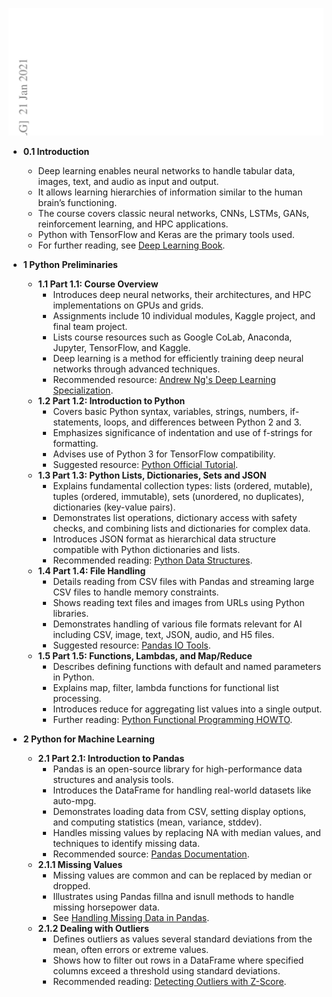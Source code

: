 ![ADNN-Apps-of-DNNs-Heaton](ADNN-Apps-of-DNNs-Heaton.best.png)

- **0.1 Introduction**  
  - Deep learning enables neural networks to handle tabular data, images, text, and audio as input and output.  
  - It allows learning hierarchies of information similar to the human brain’s functioning.  
  - The course covers classic neural networks, CNNs, LSTMs, GANs, reinforcement learning, and HPC applications.  
  - Python with TensorFlow and Keras are the primary tools used.  
  - For further reading, see [Deep Learning Book](https://www.deeplearningbook.org/).

- **1 Python Preliminaries**  
  - **1.1 Part 1.1: Course Overview**  
    - Introduces deep neural networks, their architectures, and HPC implementations on GPUs and grids.  
    - Assignments include 10 individual modules, Kaggle project, and final team project.  
    - Lists course resources such as Google CoLab, Anaconda, Jupyter, TensorFlow, and Kaggle.  
    - Deep learning is a method for efficiently training deep neural networks through advanced techniques.  
    - Recommended resource: [Andrew Ng's Deep Learning Specialization](https://www.coursera.org/specializations/deep-learning).  
  - **1.2 Part 1.2: Introduction to Python**  
    - Covers basic Python syntax, variables, strings, numbers, if-statements, loops, and differences between Python 2 and 3.  
    - Emphasizes significance of indentation and use of f-strings for formatting.  
    - Advises use of Python 3 for TensorFlow compatibility.  
    - Suggested resource: [Python Official Tutorial](https://docs.python.org/3/tutorial/).  
  - **1.3 Part 1.3: Python Lists, Dictionaries, Sets and JSON**  
    - Explains fundamental collection types: lists (ordered, mutable), tuples (ordered, immutable), sets (unordered, no duplicates), dictionaries (key-value pairs).  
    - Demonstrates list operations, dictionary access with safety checks, and combining lists and dictionaries for complex data.  
    - Introduces JSON format as hierarchical data structure compatible with Python dictionaries and lists.  
    - Recommended reading: [Python Data Structures](https://docs.python.org/3/tutorial/datastructures.html).  
  - **1.4 Part 1.4: File Handling**  
    - Details reading from CSV files with Pandas and streaming large CSV files to handle memory constraints.  
    - Shows reading text files and images from URLs using Python libraries.  
    - Demonstrates handling of various file formats relevant for AI including CSV, image, text, JSON, audio, and H5 files.  
    - Suggested resource: [Pandas IO Tools](https://pandas.pydata.org/pandas-docs/stable/user_guide/io.html).  
  - **1.5 Part 1.5: Functions, Lambdas, and Map/Reduce**  
    - Describes defining functions with default and named parameters in Python.  
    - Explains map, filter, lambda functions for functional list processing.  
    - Introduces reduce for aggregating list values into a single output.  
    - Further reading: [Python Functional Programming HOWTO](https://docs.python.org/3/howto/functional.html).

- **2 Python for Machine Learning**  
  - **2.1 Part 2.1: Introduction to Pandas**  
    - Pandas is an open-source library for high-performance data structures and analysis tools.  
    - Introduces the DataFrame for handling real-world datasets like auto-mpg.  
    - Demonstrates loading data from CSV, setting display options, and computing statistics (mean, variance, stddev).  
    - Handles missing values by replacing NA with median values, and techniques to identify missing data.  
    - Recommended source: [Pandas Documentation](https://pandas.pydata.org/docs/).  
  - **2.1.1 Missing Values**  
    - Missing values are common and can be replaced by median or dropped.  
    - Illustrates using Pandas fillna and isnull methods to handle missing horsepower data.  
    - See [Handling Missing Data in Pandas](https://pandas.pydata.org/pandas-docs/stable/user_guide/missing_data.html).  
  - **2.1.2 Dealing with Outliers**  
    - Defines outliers as values several standard deviations from the mean, often errors or extreme values.  
    - Shows how to filter out rows in a DataFrame where specified columns exceed a threshold using standard deviations.  
    - Recommended reading: [Detecting Outliers with Z-Score](https://machinelearningmastery.com/how-to-use-statistics-to-identify-outliers-in-data/).
